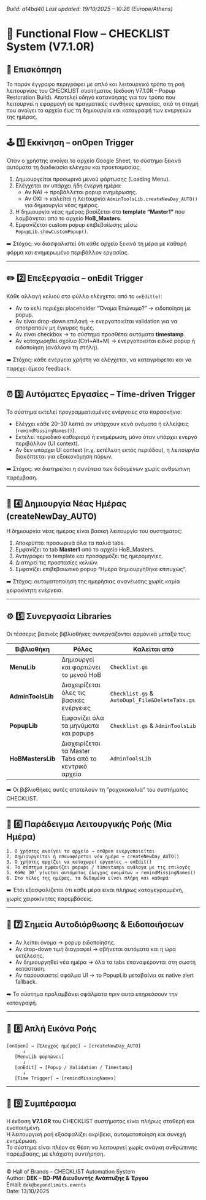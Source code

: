 *Build: a14bd40*
*Last updated: 19/10/2025 – 10:28 (Europe/Athens)*
# 🧩 **Functional Flow – CHECKLIST System (V7.1.0R)**

## 📘 Επισκόπηση
Το παρόν έγγραφο περιγράφει με απλό και λειτουργικό τρόπο τη ροή λειτουργίας του CHECKLIST συστήματος (έκδοση V7.1.0R – Popup Restoration Build).
Αποτελεί οδηγό κατανόησης για τον τρόπο που λειτουργεί η εφαρμογή σε πραγματικές συνθήκες εργασίας, από τη στιγμή που ανοίγει το αρχείο έως τη δημιουργία και καταγραφή των ενεργειών της ημέρας.

---

## 🕹️ 1️⃣ Εκκίνηση – onOpen Trigger
Όταν ο χρήστης ανοίγει το αρχείο Google Sheet, το σύστημα ξεκινά αυτόματα τη διαδικασία ελέγχου και προετοιμασίας.

1. Δημιουργείται προσωρινό μενού φόρτωσης (Loading Menu).  
2. Ελέγχεται αν υπάρχει ήδη ενεργή ημέρα:  
   - Αν ΝΑΙ → προβάλλεται popup ενημέρωσης.  
   - Αν ΟΧΙ → καλείται η λειτουργία `AdminToolsLib.createNewDay_AUTO()` για δημιουργία νέας ημέρας.  
3. Η δημιουργία νέας ημέρας βασίζεται στο **template “Master1”** που λαμβάνεται από το αρχείο **HoB_Masters**.  
4. Εμφανίζεται custom popup επιβεβαίωσης μέσω `PopupLib.showCustomPopup()`.

➡️ Στόχος: να διασφαλιστεί ότι κάθε αρχείο ξεκινά τη μέρα με καθαρή φόρμα και ενημερωμένο περιβάλλον εργασίας.

---

## ✏️ 2️⃣ Επεξεργασία – onEdit Trigger
Κάθε αλλαγή κελιού στο φύλλο ελέγχεται από το `onEdit(e)`:

- Αν το κελί περιέχει placeholder “Όνομα Επώνυμο?” → ειδοποίηση με popup.  
- Αν είναι drop-down επιλογή → ενεργοποιείται validation για να αποτραπούν μη έγκυρες τιμές.  
- Αν είναι checkbox → το σύστημα προσθέτει αυτόματα **timestamp**.  
- Αν καταχωρηθεί σχόλιο (Ctrl+Alt+M) → ενεργοποιείται ειδικό popup ή ειδοποίηση (ανάλογα τη στήλη).

➡️ Στόχος: κάθε ενέργεια χρήστη να ελέγχεται, να καταγράφεται και να παρέχει άμεσο feedback.

---

## ⏰ 3️⃣ Αυτόματες Εργασίες – Time-driven Trigger
Το σύστημα εκτελεί προγραμματισμένες ενέργειες στο παρασκήνιο:

- Ελέγχει κάθε 20–30 λεπτά αν υπάρχουν κενά ονόματα ή ελλείψεις (`remindMissingNames()`).  
- Εκτελεί περιοδικό καθαρισμό ή ενημέρωση, μόνο όταν υπάρχει ενεργό περιβάλλον (UI context).  
- Αν δεν υπάρχει UI context (π.χ. εκτέλεση εκτός περιόδου), η λειτουργία διακόπτεται για εξοικονόμηση πόρων.

➡️ Στόχος: να διατηρείται η συνέπεια των δεδομένων χωρίς ανθρώπινη παρέμβαση.

---

## 📄 4️⃣ Δημιουργία Νέας Ημέρας (createNewDay_AUTO)
Η δημιουργία νέας ημέρας είναι βασική λειτουργία του συστήματος:

1. Αποκρύπτει προσωρινά όλα τα παλιά tabs.  
2. Εμφανίζει το tab **Master1** από το αρχείο HoB_Masters.  
3. Αντιγράφει το template και προσαρμόζει τις ημερομηνίες.  
4. Διατηρεί τις προστασίες κελιών.  
5. Εμφανίζει επιβεβαιωτικό popup “Ημέρα δημιουργήθηκε επιτυχώς”.

➡️ Στόχος: αυτοματοποίηση της ημερήσιας ανανέωσης χωρίς καμία χειροκίνητη ενέργεια.

---

## ⚙️ 5️⃣ Συνεργασία Libraries
Οι τέσσερις βασικές βιβλιοθήκες συνεργάζονται αρμονικά μεταξύ τους:

| Βιβλιοθήκη | Ρόλος | Καλείται από |
|-------------|--------|--------------|
| **MenuLib** | Δημιουργεί και φορτώνει το μενού HoB | `Checklist.gs` |
| **AdminToolsLib** | Διαχειρίζεται όλες τις βασικές ενέργειες | `Checklist.gs` & `AutoDupl_File&DeleteTabs.gs` |
| **PopupLib** | Εμφανίζει όλα τα μηνύματα και popups | `Checklist.gs` & `AdminToolsLib` |
| **HoBMastersLib** | Διαχειρίζεται τα Master Tabs από το κεντρικό αρχείο | `AdminToolsLib` |

➡️ Οι βιβλιοθήκες αυτές αποτελούν τη “ραχοκοκαλιά” του συστήματος CHECKLIST.

---

## 🧭 6️⃣ Παράδειγμα Λειτουργικής Ροής (Μία Ημέρα)
```
1. Ο χρήστης ανοίγει το αρχείο → onOpen ενεργοποιείται
2. Δημιουργείται ή επαναφέρεται νέα ημέρα → createNewDay_AUTO()
3. Ο χρήστης αρχίζει να καταχωρεί εργασίες → onEdit()
4. Το σύστημα εμφανίζει popups / timestamps ανάλογα με τις επιλογές
5. Κάθε 30’ γίνεται αυτόματος έλεγχος ονομάτων → remindMissingNames()
6. Στο τέλος της ημέρας, τα δεδομένα είναι πλήρη και καθαρά
```

➡️ Έτσι εξασφαλίζεται ότι κάθε μέρα είναι πλήρως καταγεγραμμένη, χωρίς χειροκίνητες παρεμβάσεις.

---

## 🧩 7️⃣ Σημεία Αυτοδιόρθωσης & Ειδοποιήσεων
- Αν λείπει όνομα → popup ειδοποίησης.  
- Αν drop-down τιμή διαγραφεί → σβήνεται αυτόματα και η ώρα εκτέλεσης.  
- Αν δημιουργηθεί νέα ημέρα → όλα τα tabs επαναφέρονται στη σωστή κατάσταση.  
- Αν παρουσιαστεί σφάλμα UI → το PopupLib μεταβαίνει σε native alert fallback.  

➡️ Το σύστημα προλαμβάνει σφάλματα πριν αυτά επηρεάσουν την καταγραφή.

---

## 🧩 8️⃣ Απλή Εικόνα Ροής
```
[onOpen] → [Έλεγχος ημέρας] → [createNewDay_AUTO]
      ↓
   [MenuLib φορτώνει]
      ↓
   [onEdit] → [Popup / Validation / Timestamp]
      ↓
   [Time Trigger] → [remindMissingNames]
```

---

## 🧠 9️⃣ Συμπέρασμα
Η έκδοση **V7.1.0R** του CHECKLIST συστήματος είναι πλήρως σταθερή και ενοποιημένη.  
Η λειτουργική ροή εξασφαλίζει ακρίβεια, αυτοματοποίηση και συνεχή ενημέρωση.  
Το σύστημα είναι πλέον σε θέση να λειτουργεί χωρίς ανάγκη ανθρώπινης παρέμβασης, με ελάχιστη συντήρηση.

---

© Hall of Brands – CHECKLIST Automation System  
Author: **DEK – BD-PM Διευθυντής Ανάπτυξης & Έργου**  
Email: `dek@beyondlimits.events`  
Date: 13/10/2025
